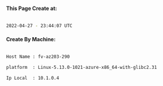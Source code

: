 
   
#### This Page Create at:

```bash

2022-04-27 - 23:44:07 UTC

```

#### Create By Machine:

```bash

Host Name : fv-az203-290

platform  : Linux-5.13.0-1021-azure-x86_64-with-glibc2.31

Ip Local  : 10.1.0.4

```

